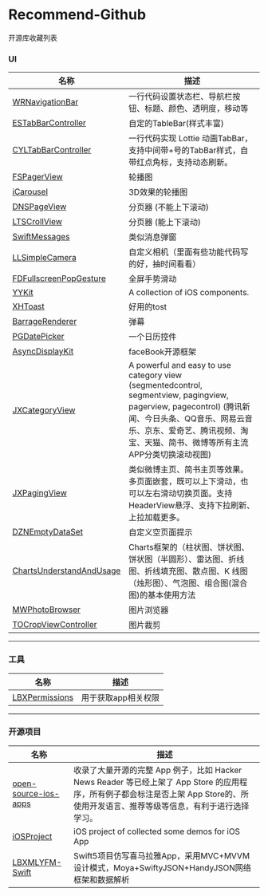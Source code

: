 # Recommend-Github
开源库收藏列表

### UI
| 名称 | 描述 |
| --- | --- |
| [WRNavigationBar](https://github.com/wangrui460/WRNavigationBar) | 一行代码设置状态栏、导航栏按钮、标题、颜色、透明度，移动等 |
| [ESTabBarController](https://github.com/eggswift/ESTabBarController) | 自定的TableBar(样式丰富) |
| [CYLTabBarController](https://github.com/ChenYilong/CYLTabBarController) | 一行代码实现 Lottie 动画TabBar，支持中间带+号的TabBar样式，自带红点角标，支持动态刷新。 |
| [FSPagerView](https://github.com/WenchaoD/FSPagerView) | 轮播图 |
| [iCarousel](https://github.com/nicklockwood/iCarousel) | 3D效果的轮播图 |
| [DNSPageView](https://github.com/Danie1s/DNSPageView) | 分页器  (不能上下滚动)|
| [LTSCrollView](https://github.com/gltwy/LTScrollView) | 分页器 (能上下滚动)|
| [SwiftMessages](https://github.com/SwiftKickMobile/SwiftMessages) | 类似消息弹窗 |
| [LLSimpleCamera](https://github.com/omergul/LLSimpleCamera) | 自定义相机（里面有些功能代码写的好，抽时间看看）|
| [FDFullscreenPopGesture](https://github.com/forkingdog/FDFullscreenPopGesture) | 全屏手势滑动 |
| [YYKit](https://github.com/ibireme/YYKit) | A collection of iOS components. |
| [XHToast](https://github.com/CoderZhuXH/XHToast) | 好用的tost |
| [BarrageRenderer](https://github.com/unash/BarrageRenderer) | 弹幕 |
| [PGDatePicker](https://github.com/xiaozhuxiong121/PGDatePicker) | 一个日历控件 |
| [AsyncDisplayKit](https://github.com/facebookarchive/AsyncDisplayKit) | faceBook开源框架 |
| [JXCategoryView](https://github.com/pujiaxin33/JXCategoryView) | A powerful and easy to use category view (segmentedcontrol, segmentview, pagingview, pagerview, pagecontrol) (腾讯新闻、今日头条、QQ音乐、网易云音乐、京东、爱奇艺、腾讯视频、淘宝、天猫、简书、微博等所有主流APP分类切换滚动视图) |
| [JXPagingView](https://github.com/pujiaxin33/JXPagingView) | 类似微博主页、简书主页等效果。多页面嵌套，既可以上下滑动，也可以左右滑动切换页面。支持HeaderView悬浮、支持下拉刷新、上拉加载更多。 |
| [DZNEmptyDataSet](https://github.com/dzenbot/DZNEmptyDataSet) | 自定义空页面提示 |
| [ChartsUnderstandAndUsage](https://github.com/FighterLightning/ChartsUnderstandAndUsage) | Charts框架的（柱状图、饼状图、饼状图（半圆形）、雷达图、折线图、折线填充图、散点图、K 线图（烛形图）、气泡图、组合图(混合图)的基本使用方法 |
| [MWPhotoBrowser](https://github.com/mwaterfall/MWPhotoBrowser) | 图片浏览器 |
| [TOCropViewController](https://github.com/TimOliver/TOCropViewController)| 图片裁剪 |

---
### 工具
| 名称 | 描述 |
| --- | --- |
| [LBXPermissions](https://github.com/MxABC/LBXPermission) | 用于获取app相关权限 |

---
### 开源项目
| 名称 | 描述 |
| --- | --- |
| [open-source-ios-apps](https://github.com/dkhamsing/open-source-ios-apps) | 收录了大量开源的完整 App 例子，比如 Hacker News Reader 等已经上架了 App Store 的应用程序，所有例子都会标注是否上架 App Store的、所使用开发语言、推荐等级等信息，有利于进行选择学习。 |
| [iOSProject](https://github.com/NJHu/iOSProject) | iOS project of collected some demos for iOS App |
| [LBXMLYFM-Swift](https://github.com/lb2281075105/LBXMLYFM-Swift) | Swift5项目仿写喜马拉雅App，采用MVC+MVVM设计模式，Moya+SwiftyJSON+HandyJSON网络框架和数据解析 | 


